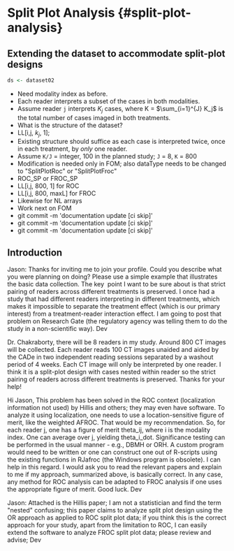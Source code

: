 # Split Plot Analysis {#split-plot-analysis}



## Extending the dataset to accommodate split-plot designs


```r
ds <- dataset02
```
* Need modality index as before.
* Each reader interprets a subset of the cases in both modalities.
* Assume reader `j` interprets $K_j$ cases, where K = $\sum_{i=1}^{J} K_j$ is the total number of cases imaged in both treatments.
* What is the structure of the dataset?
* LL[i,j, $k_j$, 1]; 
* Existing structure should suffice as each case is interpreted twice, once in each treatment, by _only_ one reader.
* Assume `K/J` = integer, 100 in the planned study; `J` = 8, `K` = 800
* Modification is needed only in FOM; also dataType needs to be changed to "SplitPlotRoc" or "SplitPlotFroc"
* ROC_SP or FROC_SP
* LL[i,j, 800, 1] for ROC 
* LL[i,j, 800, maxL] for FROC 
* Likewise for NL arrays 
* Work next on FOM 
* git commit -m 'documentation update [ci skip]'
* git commit -m 'documentation update [ci skip]'
* git commit -m 'documentation update [ci skip]'

## Introduction
Jason:
Thanks for inviting me to join your profile. Could you describe what you were planning on doing? Please use a simple example that illustrates the basic data collection. The key  point I want to be sure about is that strict pairing of readers across different treatments is preserved. I once had a study that had different readers interpreting in different treatments, which makes it impossible to separate the treatment effect (which is our primary interest) from a treatment-reader interaction effect. I am going to post that problem on Research Gate (the regulatory agency was telling them to do the study in a non-scientific way). Dev


Dr. Chakraborty, there will be 8 readers in my study. Around 800 CT images will be collected. Each reader reads 100 CT images unaided and aided by the CADe in two independent reading sessions separated by a washout period of 4 weeks. Each CT image will only be interpreted by one reader. I think it is a split-plot design with cases nested within reader so the strict pairing of readers across different treatments is preserved. Thanks for your help!


Hi Jason,
This problem has been solved in the ROC context (localization information not used) by Hillis and others; they may even have software. To analyze it using localization, one needs to use a location-sensitive figure of merit, like the weighted AFROC. That would be my recommendation. So, for each reader j, one has a figure of merit theta_ij, where i is the modality index. One can average over j, yielding theta_i_dot. Significance testing can be performed in the usual manner - e.g., DBMH or ORH. A custom program would need to be written or one can construct one out of R-scripts using the existing functions in RJafroc (the Windows program is obsolete). I can help in this regard. I would ask you to read the relevant papers and explain to me if my approach, summarized above, is basically correct. In any case, any method for ROC analysis can be adapted to FROC analysis if one uses the appropriate figure of merit. Good luck. Dev

Jason: Attached is the Hillis paper; I am not a statistician and find the term "nested" confusing; this paper claims to analyze split plot design using the OR approach as applied to ROC split plot data; if you think this is the correct approach for your study, apart from the limitation to ROC, I can easily extend the software to analyze FROC split plot data; please review and advise; Dev
